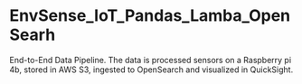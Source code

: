 # EnvSense_IoT_Pandas_Lamba_OpenSearh
End-to-End Data Pipeline. The data is processed sensors on a Raspberry pi 4b, stored in AWS S3, ingested to OpenSearch and visualized in QuickSight.
